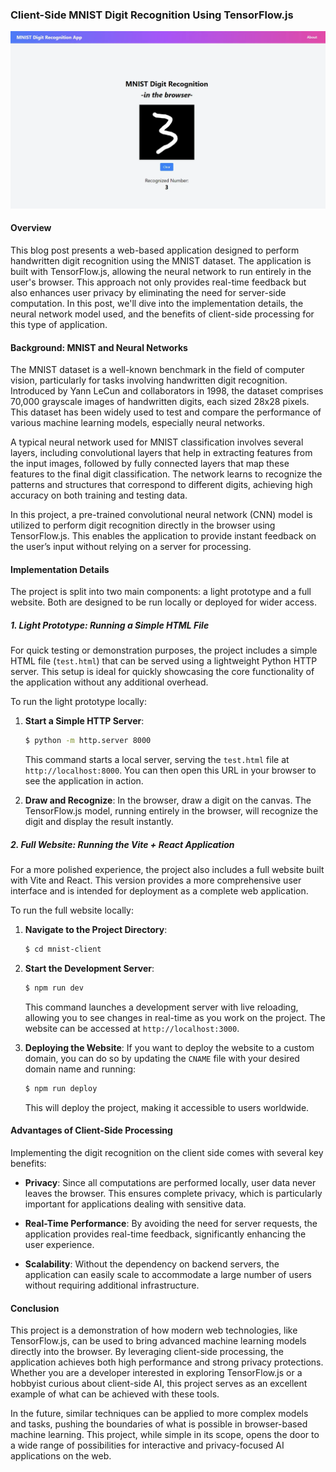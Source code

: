 ### Client-Side MNIST Digit Recognition Using TensorFlow.js

![screenshot of the MNIST website](./post_images/mnist-website.webp)

#### Overview

This blog post presents a web-based application designed to perform handwritten digit recognition using the MNIST dataset. The application is built with TensorFlow.js, allowing the neural network to run entirely in the user's browser. This approach not only provides real-time feedback but also enhances user privacy by eliminating the need for server-side computation. In this post, we'll dive into the implementation details, the neural network model used, and the benefits of client-side processing for this type of application.

#### Background: MNIST and Neural Networks

The MNIST dataset is a well-known benchmark in the field of computer vision, particularly for tasks involving handwritten digit recognition. Introduced by Yann LeCun and collaborators in 1998, the dataset comprises 70,000 grayscale images of handwritten digits, each sized 28x28 pixels. This dataset has been widely used to test and compare the performance of various machine learning models, especially neural networks.

A typical neural network used for MNIST classification involves several layers, including convolutional layers that help in extracting features from the input images, followed by fully connected layers that map these features to the final digit classification. The network learns to recognize the patterns and structures that correspond to different digits, achieving high accuracy on both training and testing data.

In this project, a pre-trained convolutional neural network (CNN) model is utilized to perform digit recognition directly in the browser using TensorFlow.js. This enables the application to provide instant feedback on the user’s input without relying on a server for processing.

#### Implementation Details

The project is split into two main components: a light prototype and a full website. Both are designed to be run locally or deployed for wider access.

##### 1. Light Prototype: Running a Simple HTML File

For quick testing or demonstration purposes, the project includes a simple HTML file (`test.html`) that can be served using a lightweight Python HTTP server. This setup is ideal for quickly showcasing the core functionality of the application without any additional overhead.

To run the light prototype locally:

1. **Start a Simple HTTP Server**:
   ```bash
   $ python -m http.server 8000
   ```
   This command starts a local server, serving the `test.html` file at `http://localhost:8000`. You can then open this URL in your browser to see the application in action.

2. **Draw and Recognize**:
   In the browser, draw a digit on the canvas. The TensorFlow.js model, running entirely in the browser, will recognize the digit and display the result instantly.

##### 2. Full Website: Running the Vite + React Application

For a more polished experience, the project also includes a full website built with Vite and React. This version provides a more comprehensive user interface and is intended for deployment as a complete web application.

To run the full website locally:

1. **Navigate to the Project Directory**:
   ```bash
   $ cd mnist-client
   ```

2. **Start the Development Server**:
   ```bash
   $ npm run dev
   ```
   This command launches a development server with live reloading, allowing you to see changes in real-time as you work on the project. The website can be accessed at `http://localhost:3000`.

3. **Deploying the Website**:
   If you want to deploy the website to a custom domain, you can do so by updating the `CNAME` file with your desired domain name and running:
   ```bash
   $ npm run deploy
   ```
   This will deploy the project, making it accessible to users worldwide.

#### Advantages of Client-Side Processing

Implementing the digit recognition on the client side comes with several key benefits:

- **Privacy**: Since all computations are performed locally, user data never leaves the browser. This ensures complete privacy, which is particularly important for applications dealing with sensitive data.

- **Real-Time Performance**: By avoiding the need for server requests, the application provides real-time feedback, significantly enhancing the user experience.

- **Scalability**: Without the dependency on backend servers, the application can easily scale to accommodate a large number of users without requiring additional infrastructure.

#### Conclusion

This project is a demonstration of how modern web technologies, like TensorFlow.js, can be used to bring advanced machine learning models directly into the browser. By leveraging client-side processing, the application achieves both high performance and strong privacy protections. Whether you are a developer interested in exploring TensorFlow.js or a hobbyist curious about client-side AI, this project serves as an excellent example of what can be achieved with these tools.

In the future, similar techniques can be applied to more complex models and tasks, pushing the boundaries of what is possible in browser-based machine learning. This project, while simple in its scope, opens the door to a wide range of possibilities for interactive and privacy-focused AI applications on the web.